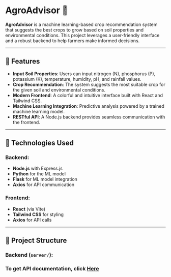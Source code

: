 # AgroAdvisor 🌾

**AgroAdvisor** is a machine learning-based crop recommendation system that suggests the best crops to grow based on soil properties and environmental conditions. This project leverages a user-friendly interface and a robust backend to help farmers make informed decisions.

---

## 🌟 Features

- **Input Soil Properties**: Users can input nitrogen (N), phosphorus (P), potassium (K), temperature, humidity, pH, and rainfall values.
- **Crop Recommendation**: The system suggests the most suitable crop for the given soil and environmental conditions.
- **Modern Frontend**: A colorful and intuitive interface built with React and Tailwind CSS.
- **Machine Learning Integration**: Predictive analysis powered by a trained machine learning model.
- **RESTful API**: A Node.js backend provides seamless communication with the frontend.

---

## 🚀 Technologies Used

### Backend:
- **Node.js** with Express.js
- **Python** for the ML model
- **Flask** for ML model integration
- **Axios** for API communication

### Frontend:
- **React** (via Vite)  
- **Tailwind CSS** for styling  
- **Axios** for API calls  

---

## 📁 Project Structure

### Backend (`server/`):










### To get API documentation, click [Here](https://documenter.getpostman.com/view/33322053/2sAYHwJjgs)

